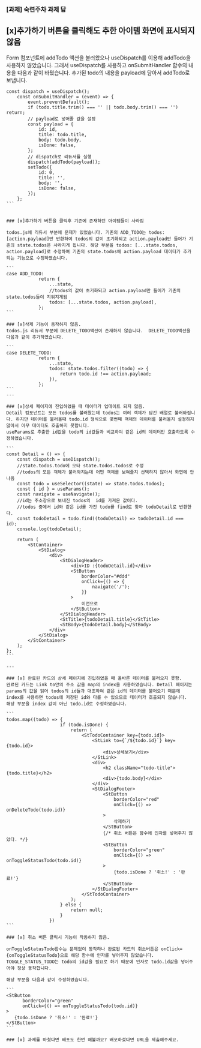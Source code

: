 ### [과제] 숙련주차 과제 답

## [x]추가하기 버튼을 클릭해도 추한 아이템 화면에 표시되지 않음

Form 컴포넌트에 addTodo 액션을 불러왔으나 useDispatch를 이용해 addTodo을 사용하지 않았습니다.
그래서 useDispatch를 사용하고 onSubmitHandler 함수의 내용을 다음과 같이 바꿨습니다.
추가된 todo의 내용을 payload에 담아서 addTodo로 보냅니다.

````
const dispatch = useDispatch();
    const onSubmitHandler = (event) => {
        event.preventDefault();
        if (todo.title.trim() === '' || todo.body.trim() === '') return;
        // payload로 넣어줄 값을 설정
        const payload = {
            id: id,
            title: todo.title,
            body: todo.body,
            isDone: false,
        };
        // dispatch로 리듀서를 실행
        dispatch(addTodo(payload));
        setTodo({
            id: 0,
            title: '',
            body: '',
            isDone: false,
        });
    };
```


### [x]추가하기 버튼을 클릭후 기존에 존재하던 아이템들이 사라짐

todos.js에 리듀서 부분에 문제가 있었습니다. 기존의 ADD_TODO는 todos:[action.payload]만 반환하여 todos의 값이 초기화되고 action.payload만 들어가 기존의 state.todos은 사라지게 됩니다. 해당 부분을 todos: [...state.todos, action.payload]로 수정하여 기존의 state.todos에 action.payload 데이터가 추가되는 기능으로 수정하였습니다.

```
case ADD_TODO:
            return {
                ...state,
                //todos의 값이 초기화되고 action.payload만 들어가 기존의 state.todos들이 지워지게됨
                todos: [...state.todos, action.payload],
            };
```

### [x]삭제 기능이 동작하지 않음.
todos.js 리듀서 부분에 DELETE_TODO액션이 존재하지 않습니다.  DELETE_TODO액션을 다음과 같이 추가하였습니다.

```
case DELETE_TODO:
            return {
                ...state,
                todos: state.todos.filter((todo) => {
                    return todo.id !== action.payload;
                }),
            };
```
---

### [x]상세 페이지에 진입하였을 때 데이터가 업데이트 되지 않음.
Detail 컴포넌트는 모든 todos를 불러왔는데 todos는 여러 객체가 담긴 배열로 불러와집니다. 하지만 데이터를 불러올때 todo.id 형식으로 몇번째 객체의 데이터를 불러올지 설정하지 않아서 아무 데이터도 호출하지 못합니다.
useParams로 추출한 id값을 todo의 id값들과 비교하여 같은 id의 데이터만 호출하도록 수정하였습니다.

```
const Detail = () => {
    const dispatch = useDispatch();
    //state.todos.todo에 오타 state.todos.todos로 수정
    //todos의 모든 객체가 불러와지는데 어떤 객체를 보여줄지 선택하지 않아서 화면에 안나옴
    const todo = useSelector((state) => state.todos.todos);
    const { id } = useParams();
    const navigate = useNavigate();
    //id는 주소창으로 보내진 todos의  id를 가져온 값이다.
    //todos 중에서 id와 같은 id를 가진 todo를 find로 찾아 todoDetail로 반환한다.
    const todoDetail = todo.find((todoDetail) => todoDetail.id === id);
    console.log(todoDetail);

    return (
        <StContainer>
            <StDialog>
                <div>
                    <StDialogHeader>
                        <div>ID :{todoDetail.id}</div>
                        <StButton
                            borderColor="#ddd"
                            onClick={() => {
                                navigate('/');
                            }}
                        >
                            이전으로
                        </StButton>
                    </StDialogHeader>
                    <StTitle>{todoDetail.title}</StTitle>
                    <StBody>{todoDetail.body}</StBody>
                </div>
            </StDialog>
        </StContainer>
    );
};
```

---

### [x] 완료된 카드의 상세 페이지에 진입하였을 때 올바른 데이터를 불러오지 못함.
완료된 카드는 Link to안의 주소 값을 map의 index을 사용하였습니다. Detail 페이지는 params의 값을 읽어 todos의 id들과 대조하여 같은 id의 데이터를 불어오기 때문에 index를 사용하면 todos에 저장된 id와 다를 수 있으므로 데이터가 호출되지 않습니다.
해당 부분을 index 값이 아닌 todo.id로 수정하였습니다.

```
todos.map((todo) => {
                    if (todo.isDone) {
                        return (
                            <StTodoContainer key={todo.id}>
                                <StLink to={`/${todo.id}`} key={todo.id}>
                                    <div>상세보기</div>
                                </StLink>
                                <div>
                                    <h2 className="todo-title">{todo.title}</h2>
                                    <div>{todo.body}</div>
                                </div>
                                <StDialogFooter>
                                    <StButton
                                        borderColor="red"
                                        onClick={() => onDeleteTodo(todo.id)}
                                    >
                                        삭제하기
                                    </StButton>
                                    {/* 취소 버튼은 함수에 인자를 넣어주지 않았다. */}
                                    <StButton
                                        borderColor="green"
                                        onClick={() => onToggleStatusTodo(todo.id)}
                                    >
                                        {todo.isDone ? '취소!' : '완료!'}
                                    </StButton>
                                </StDialogFooter>
                            </StTodoContainer>
                        );
                    } else {
                        return null;
                    }
                })
```

### [x] 취소 버튼 클릭시 기능이 작동하지 않음.

onToggleStatusTodo함수는 문제없이 동작하나 완료된 카드의 취소버튼은 onClick={onToggleStatusTodo}으로 해당 함수에 인자를 넣어주지 않았습니다. TOGGLE_STATUS_TODO는 todo의 id값을 필요로 하기 때문에 인자로 todo.id값을 넣어주어야 정상 동작합니다.

해당 부분을 다음과 같이 수정하였습니다.

```
<StButton
      borderColor="green"
      onClick={() => onToggleStatusTodo(todo.id)}
>
   {todo.isDone ? '취소!' : '완료!'}
</StButton>
```

### [x] 과제를 마쳤다면 배포도 한번 해볼까요? 배포하셨다면 URL을 제출해주세요.
````
